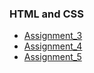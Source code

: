 ### HTML and CSS

- [Assignment_3](https://abtin-r.github.io/Intro-to-Web/HTML-and-CSS/assignment_3/index.html)
- [Assignment_4](https://abtin-r.github.io/Intro-to-Web/HTML-and-CSS/assignment_4/index.html)
- [Assignment_5](https://abtin-r.github.io/Intro-to-Web/HTML-and-CSS/assignment_5/index.html)
